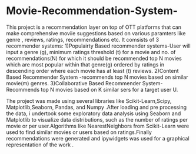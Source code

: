 # Movie-Recommendation-System-
This project is a recommendation layer on top of OTT platforms that can make comprehensive moviie suggestions based on various paramters like genre , reviews, ratings, recommendations etc. It comsists of 3 recommender systems:
1)Populairty Based recommender systems-User will input a genre (g), minimum ratings threshold (t) for a movie and no. of recommendations(N) for which it should be recommended top N movies which are most popular within that genre(g) ordered by ratings in descending order where each movie has at least (t) reviews.
2)Content Based Recommender System -recommends top N movies based on similar movie(m) genres.
3)Collaborative Based Recommender System-Recommends top N movies based on K similar sers for a target user U.

The project was made using several libraries like Scikit-Learn,Scipy, Matplotlib,Seaborn, Pandas, and Numpy .After loading and pre processing the data, i undertook some exploratory data analysis using Seaborn and Matplotlib to visualize data distributions, such as the number of ratings per movie or per user.Algorithms like NearestNeighbors from Scikit-Learn were used to find similar movies or users based on ratings.Finally recommendations were generated and ipywidgets was used for a graphical representation of the work .
